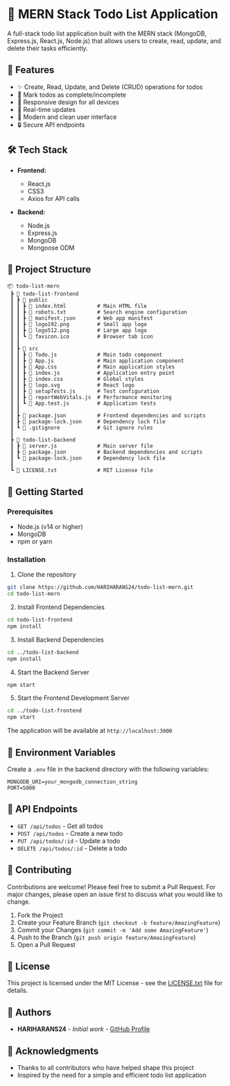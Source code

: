 # 📝 MERN Stack Todo List Application

A full-stack todo list application built with the MERN stack (MongoDB, Express.js, React.js, Node.js) that allows users to create, read, update, and delete their tasks efficiently.

## 🚀 Features

- ✨ Create, Read, Update, and Delete (CRUD) operations for todos
- 🎯 Mark todos as complete/incomplete
- 📱 Responsive design for all devices
- 🔄 Real-time updates  
- 🎨 Modern and clean user interface   
- 🔒 Secure API endpoints  
   
## 🛠️ Tech Stack     
     
- **Frontend:**       
  - React.js
  - CSS3  
  - Axios for API calls 

- **Backend:**
  - Node.js
  - Express.js
  - MongoDB
  - Mongoose ODM

## 📁 Project Structure

```
📦 todo-list-mern
 ┣ 📂 todo-list-frontend
 ┃ ┣ 📂 public
 ┃ ┃ ┣ 📜 index.html          # Main HTML file
 ┃ ┃ ┣ 📜 robots.txt          # Search engine configuration
 ┃ ┃ ┣ 📜 manifest.json       # Web app manifest
 ┃ ┃ ┣ 📜 logo192.png         # Small app logo
 ┃ ┃ ┣ 📜 logo512.png         # Large app logo
 ┃ ┃ ┗ 📜 favicon.ico         # Browser tab icon
 ┃ ┃
 ┃ ┣ 📂 src
 ┃ ┃ ┣ 📜 Todo.js             # Main todo component
 ┃ ┃ ┣ 📜 App.js              # Main application component
 ┃ ┃ ┣ 📜 App.css             # Main application styles
 ┃ ┃ ┣ 📜 index.js            # Application entry point
 ┃ ┃ ┣ 📜 index.css           # Global styles
 ┃ ┃ ┣ 📜 logo.svg            # React logo
 ┃ ┃ ┣ 📜 setupTests.js       # Test configuration
 ┃ ┃ ┣ 📜 reportWebVitals.js  # Performance monitoring
 ┃ ┃ ┗ 📜 App.test.js         # Application tests
 ┃ ┃
 ┃ ┣ 📜 package.json          # Frontend dependencies and scripts
 ┃ ┣ 📜 package-lock.json     # Dependency lock file
 ┃ ┗ 📜 .gitignore            # Git ignore rules
 ┃
 ┣ 📂 todo-list-backend
 ┃ ┣ 📜 server.js             # Main server file
 ┃ ┣ 📜 package.json          # Backend dependencies and scripts
 ┃ ┗ 📜 package-lock.json     # Dependency lock file
 ┃
 ┗ 📜 LICENSE.txt             # MIT License file
```

## 🚀 Getting Started

### Prerequisites

- Node.js (v14 or higher)
- MongoDB
- npm or yarn

### Installation

1. Clone the repository
```bash
git clone https://github.com/HARIHARANS24/todo-list-mern.git
cd todo-list-mern
```

2. Install Frontend Dependencies
```bash
cd todo-list-frontend
npm install
```

3. Install Backend Dependencies
```bash
cd ../todo-list-backend
npm install
```

4. Start the Backend Server
```bash
npm start
```

5. Start the Frontend Development Server
```bash
cd ../todo-list-frontend
npm start
```

The application will be available at `http://localhost:3000`

## 🔧 Environment Variables

Create a `.env` file in the backend directory with the following variables:

```env
MONGODB_URI=your_mongodb_connection_string
PORT=5000
```

## 📝 API Endpoints

- `GET /api/todos` - Get all todos
- `POST /api/todos` - Create a new todo
- `PUT /api/todos/:id` - Update a todo
- `DELETE /api/todos/:id` - Delete a todo

## 🤝 Contributing

Contributions are welcome! Please feel free to submit a Pull Request. For major changes, please open an issue first to discuss what you would like to change.

1. Fork the Project
2. Create your Feature Branch (`git checkout -b feature/AmazingFeature`)
3. Commit your Changes (`git commit -m 'Add some AmazingFeature'`)
4. Push to the Branch (`git push origin feature/AmazingFeature`)
5. Open a Pull Request

## 📄 License

This project is licensed under the MIT License - see the [LICENSE.txt](LICENSE.txt) file for details.

## 👥 Authors

- **HARIHARANS24** - *Initial work* - [GitHub Profile](https://github.com/HARIHARANS24)

## 🙏 Acknowledgments

- Thanks to all contributors who have helped shape this project
- Inspired by the need for a simple and efficient todo list application 
